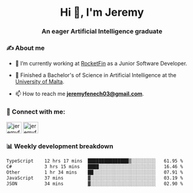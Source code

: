 <h1 align="center">Hi 👋, I'm Jeremy</h1>
<h3 align="center">An eager Artificial Intelligence graduate</h3>

<h3 align="left">✍ About me</h3>

- 🔭 I’m currently working at [RocketFin](https://rocketfin.co) as a Junior Software Developer.

- 🌱 Finished a Bachelor's of Science in Artificial Intelligence at the [University of Malta](https://www.linkedin.com/school/university-of-malta/).

- 📫 How to reach me **jeremyfenech03@gmail.com**.

<h3 align="left">🔗 Connect with me:</h3>
<p align="left">
<a href="https://linkedin.com/in/jeremyfenech" target="blank"><img align="center" src="https://raw.githubusercontent.com/rahuldkjain/github-profile-readme-generator/master/src/images/icons/Social/linked-in-alt.svg" alt="jeremyfenech" height="30" width="40" /></a>
<a href="https://www.leetcode.com/jeremyfen" target="blank"><img align="center" src="https://raw.githubusercontent.com/rahuldkjain/github-profile-readme-generator/master/src/images/icons/Social/leet-code.svg" alt="jeremyfen" height="30" width="40" /></a>
</p>


<h3 align="left">📊 Weekly development breakdown</h3>

<!--START_SECTION:waka-->

```txt
TypeScript    12 hrs 17 mins  ███████████████▒░░░░░░░░░   61.95 %
C#            3 hrs 15 mins   ████░░░░░░░░░░░░░░░░░░░░░   16.46 %
Other         1 hr 34 mins    ██░░░░░░░░░░░░░░░░░░░░░░░   07.91 %
JavaScript    37 mins         ▓░░░░░░░░░░░░░░░░░░░░░░░░   03.19 %
JSON          34 mins         ▓░░░░░░░░░░░░░░░░░░░░░░░░   02.90 %
```

<!--END_SECTION:waka-->
